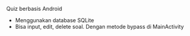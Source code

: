 Quiz berbasis Android

- Menggunakan database SQLite
- Bisa input, edit, delete soal. Dengan metode bypass di MainActivity
